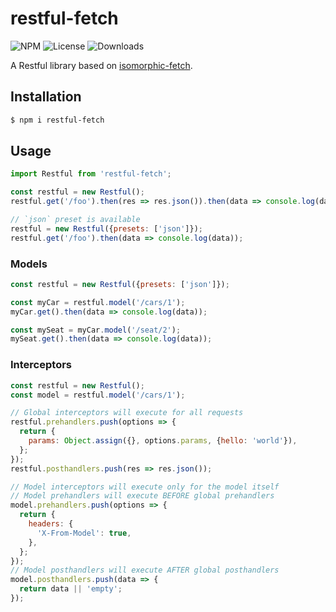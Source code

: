 # restful-fetch

![NPM](https://img.shields.io/npm/v/restful-fetch.svg)
![License](https://img.shields.io/npm/l/restful-fetch.svg)
![Downloads](https://img.shields.io/npm/dt/restful-fetch.svg)

A Restful library based on [isomorphic-fetch](https://github.com/matthew-andrews/isomorphic-fetch).

## Installation

``` sh
$ npm i restful-fetch
```

## Usage

``` js
import Restful from 'restful-fetch';

const restful = new Restful();
restful.get('/foo').then(res => res.json()).then(data => console.log(data));

// `json` preset is available
restful = new Restful({presets: ['json']});
restful.get('/foo').then(data => console.log(data));
```

### Models
``` js
const restful = new Restful({presets: ['json']});

const myCar = restful.model('/cars/1');
myCar.get().then(data => console.log(data));

const mySeat = myCar.model('/seat/2');
mySeat.get().then(data => console.log(data));
```

### Interceptors
```js
const restful = new Restful();
const model = restful.model('/cars/1');

// Global interceptors will execute for all requests
restful.prehandlers.push(options => {
  return {
    params: Object.assign({}, options.params, {hello: 'world'}),
  };
});
restful.posthandlers.push(res => res.json());

// Model interceptors will execute only for the model itself
// Model prehandlers will execute BEFORE global prehandlers
model.prehandlers.push(options => {
  return {
    headers: {
      'X-From-Model': true,
    },
  };
});
// Model posthandlers will execute AFTER global posthandlers
model.posthandlers.push(data => {
  return data || 'empty';
});
```
